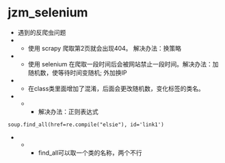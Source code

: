 # jzm_selenium
+ 遇到的反爬虫问题
+ + 使用 scrapy 爬取第2页就会出现404。 解决办法：换策略
+ + 使用 selenium 在爬取一段时间后会被网站禁止一段时间。解决办法：加随机数，使等待时间变随机; 外加换IP
+ + 在class类里面增加了混淆，后面会更改随机数，变化标签的类名。
+ + + 解决办法：正则表达式
```
soup.find_all(href=re.compile("elsie"), id='link1')
```
+ + + find_all可以取一个类的名称，两个不行
